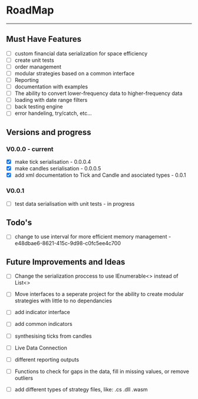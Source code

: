 ﻿# RoadMap
---
## Must Have Features
- [ ] custom financial data serialization for space efficiency
- [ ] create unit tests
- [ ] order management
- [ ] modular strategies based on a common interface
- [ ] Reporting
- [ ] documentation with examples
- [ ] The ability to convert lower-frequency data to higher-frequency data
- [ ] loading with date range filters
- [ ] back testing engine
- [ ] error handeling, try/catch, etc...

## Versions and progress
### V0.0.0 - current
- [x] make tick serialisation - 0.0.0.4
- [x] make candles serialisation - 0.0.0.5
- [x] add xml documentation to Tick and Candle and asociated types - 0.0.1

### V0.0.1
- [ ] test data serialisation with unit tests - in progress

## Todo's
- [ ] change to use interval for more efficient memory management - e48dbae6-8621-415c-9d98-c0fc5ee4c700

## Future Improvements and Ideas
- [ ] Change the serialization proccess to use IEnumerable<> instead of List<>
- [ ] Move interfaces to a seperate project for the ability to create modular strategies with little to no dependancies
- [ ] add indicator interface
- [ ] add common indicators
- [ ] synthesising ticks from candles
- [ ] Live Data Connection
- [ ] different reporting outputs
- [ ] Functions to check for gaps in the data, fill in missing values, or remove outliers
- [ ] add different types of strategy files, like: .cs .dll .wasm

